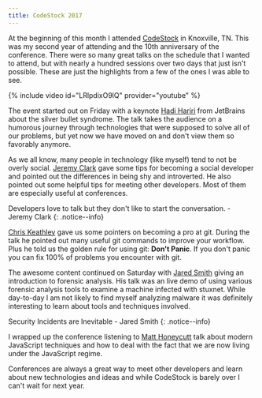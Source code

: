 ```yaml
---
title: CodeStock 2017
---
```


At the beginning of this month I attended [CodeStock](http://www.codestock.org/) in Knoxville, TN. This was my second 
year of attending and the 10th anniversary of the conference. There were so many great talks on the schedule
that I wanted to attend, but with nearly a hundred sessions over two days that just isn't possible. These are just the 
highlights from a few of the ones I was able to see.

{% include video id="LRlpdixO9lQ" provider="youtube" %}

The event started out on Friday with a keynote [Hadi Hariri](https://twitter.com/hhariri) from JetBrains about the 
silver bullet syndrome. The talk takes the audience on a humorous journey through technologies that were supposed to 
solve all of our problems, but yet now we have moved on and don't view them so favorably anymore.

As we all know, many people in technology (like myself) tend to not be overly social. [Jeremy Clark](https://twitter.com/jeremybytes) 
gave some tips for becoming a social developer and pointed out the differences in being shy and introverted. He also 
pointed out some helpful tips for meeting other developers. Most of them are especially useful at conferences.

Developers love to talk but they don't like to start the conversation. - Jeremy Clark
{: .notice--info} 

[Chris Keathley](https://twitter.com/chriskeathley) gave us some pointers on becoming a pro at git. During the talk he
pointed out many useful git commands to improve your workflow. Plus he told us the golden rule for using git: **Don't Panic**. 
If you don't panic you can fix 100% of problems you encounter with git.

The awesome content continued on Saturday with [Jared Smith](https://twitter.com/jaredthecoder) giving
an introduction to forensic analysis. His talk was an live demo of using various forensic analysis tools to examine
a machine infected with stuxnet. While day-to-day I am not likely to find myself analyzing malware it was definitely
interesting to learn about tools and techniques involved.

Security Incidents are Inevitable - Jared Smith
{: .notice--info}

I wrapped up the conference listening to [Matt Honeycutt](https://twitter.com/matthoneycutt) talk about modern JavaScript
techniques and how to deal with the fact that we are now living under the JavaScript regime.

Conferences are always a great way to meet other developers and learn about new technologies and ideas and while 
CodeStock is barely over I can't wait for next year.
